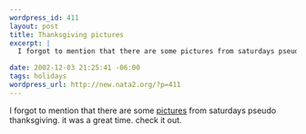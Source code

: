 ```yaml
--- 
wordpress_id: 411
layout: post
title: Thanksgiving pictures
excerpt: |
  I forgot to mention that there are some pictures from saturdays pseudo thanksgiving. it was a great time. check it out. 

date: 2002-12-03 21:25:41 -06:00
tags: holidays
wordpress_url: http://new.nata2.org/?p=411
---
```

I forgot to mention that there are some <a href="http://www.daylin.org/Janise/Holidays/Thanksgiving02/">pictures</a> from saturdays pseudo thanksgiving. it was a great time. check it out. 
